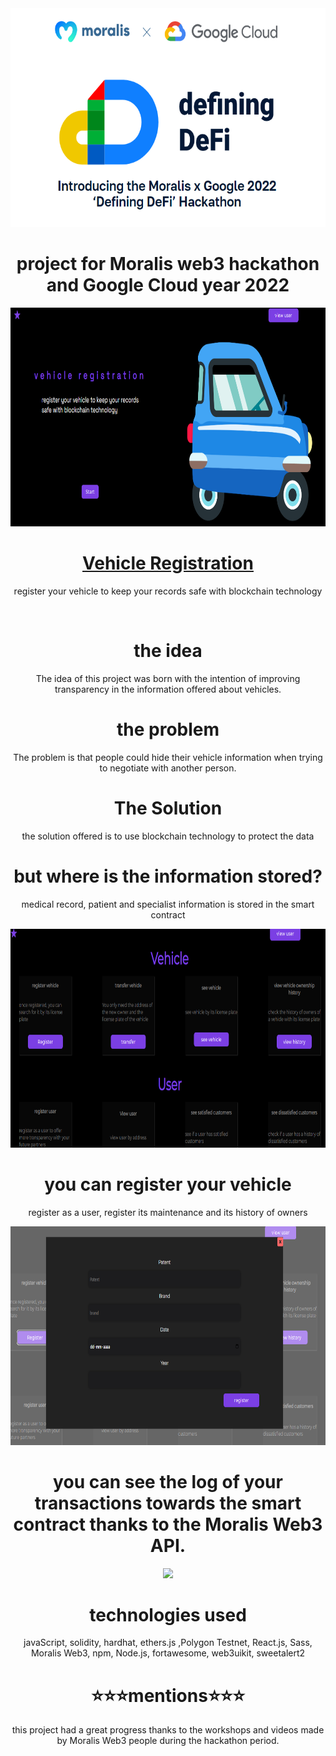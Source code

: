  <div align="center">
    <img src='./frontend/src/img/imgMoralis.png' height=350 />
  </div>
  
  <div align="center">
    
 # project for Moralis web3 hackathon and Google Cloud year 2022
    
  </div>

<div align="center">
    <img src='./frontend/src/img/pantalla4.png' height=350 />
     <a align="center" href="" target="_blank">
       <h1 align="center">Vehicle Registration</h1>
    </a>
  <p>
    register your vehicle to keep your records
safe with blockchain technology
  </p>
  <br/>
</div>

<div align="center">
 
 # the idea 

The idea of this project was born with the intention of improving transparency in the information offered about vehicles.

#  the problem 

The problem is that people could hide their vehicle information when trying to negotiate with another person.

#  The Solution 

the solution offered is to use blockchain technology to protect the data

</div>

<div align="center">

# but where is the information stored?

medical record, patient and specialist information is stored in the smart contract

 </div>

  <div align="center">
    <img src='./frontend/src/img/pantalla1.png' height=350 />
  </div>
  
  
  <div align="center">
  
  # you can register your vehicle 
  
 register as a user, register its maintenance and its history of owners
  </div>
  
  <div align="center">
    <img src='./frontend/src/img/pantalla2.png' height=350 />
  </div>
  
   <div align="center">
    
  # you can see the log of your transactions towards the smart contract thanks to the Moralis Web3 API.
    
  </div>
  
  <div align="center">
    <img src='./frontend/src/img/img7.png' height=350 />
  </div>

<div align="center">

# technologies used

javaScript, solidity, hardhat, ethers.js ,Polygon Testnet, React.js, Sass, Moralis Web3, npm, Node.js, fortawesome, web3uikit, sweetalert2

</div>

<div align="center">

# ⭐⭐⭐mentions⭐⭐⭐

this project had a great progress thanks to the workshops and videos made by Moralis Web3 people during the hackathon period.

</div>



